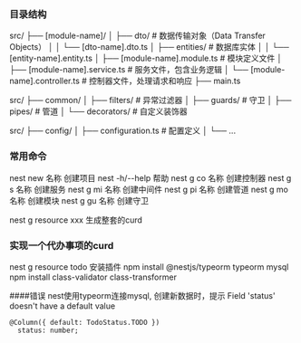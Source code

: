 ### 目录结构 
src/
├── [module-name]/
│   ├── dto/                     # 数据传输对象（Data Transfer Objects）
│   │   └── [dto-name].dto.ts
│   ├── entities/                # 数据库实体
│   │   └── [entity-name].entity.ts
│   ├── [module-name].module.ts  # 模块定义文件
│   ├── [module-name].service.ts # 服务文件，包含业务逻辑
│   └── [module-name].controller.ts # 控制器文件，处理请求和响应
├── main.ts

src/
├── common/
│   ├── filters/                 # 异常过滤器
│   ├── guards/                  # 守卫
│   ├── pipes/                   # 管道
│   └── decorators/              # 自定义装饰器


src/
├── config/
│   ├── configuration.ts         # 配置定义
│   └── ...

### 常用命令
nest new 名称 创建项目
nest -h/--help 帮助
nest g co 名称 创建控制器
nest g s 名称 创建服务
nest g mi 名称 创建中间件
nest g pi 名称 创建管道
nest g mo 名称 创建模块
nest g gu 名称 创建守卫

nest g resource xxx 生成整套的curd

### 实现一个代办事项的curd
nest g resource todo
安装插件
npm install @nestjs/typeorm typeorm mysql
npm install class-validator class-transformer

####错误
nest使用typeorm连接mysql, 创建新数据时，提示 Field 'status' doesn't have a default value
```
@Column({ default: TodoStatus.TODO })
  status: number;
```